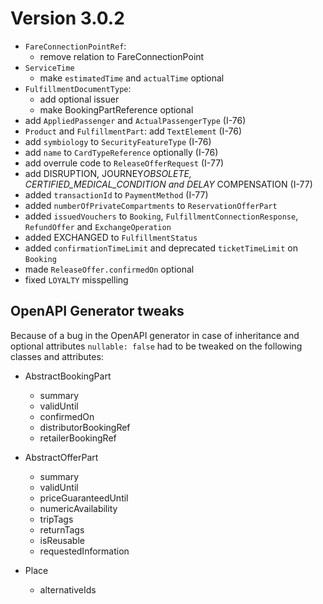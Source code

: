 # Version 3.0.2

- `FareConnectionPointRef`:
  - remove relation to FareConnectionPoint
- `ServiceTime`
  - make `estimatedTime` and `actualTime` optional
- `FulfillmentDocumentType`:
  - add optional issuer
  - make BookingPartReference optional
- add `AppliedPassenger` and `ActualPassengerType` (I-76)
- `Product` and `FulfillmentPart`: add `TextElement` (I-76)
- add `symbiology` to `SecurityFeatureType` (I-76)
- add `name` to `CardTypeReference` optionally (I-76)
- add overrule code to `ReleaseOfferRequest` (I-77)
- add DISRUPTION, JOURNEY*OBSOLETE, CERTIFIED_MEDICAL_CONDITION and DELAY*
  COMPENSATION (I-77)
- added `transactionId` to `PaymentMethod` (I-77)
- added `numberOfPrivateCompartments` to `ReservationOfferPart`
- added `issuedVouchers` to `Booking`, `FulfillmentConnectionResponse`,
  `RefundOffer` and `ExchangeOperation`
- added EXCHANGED to `FulfillmentStatus`
- added `confirmationTimeLimit` and deprecated `ticketTimeLimit` on `Booking`
- made `ReleaseOffer.confirmedOn` optional
- fixed `LOYALTY` misspelling

## OpenAPI Generator tweaks

Because of a bug in the OpenAPI generator in case of inheritance and optional attributes `nullable: false` had to be tweaked on the following classes and attributes:

- AbstractBookingPart
  - summary
  - validUntil
  - confirmedOn
  - distributorBookingRef
  - retailerBookingRef

- AbstractOfferPart
  - summary
  - validUntil
  - priceGuaranteedUntil
  - numericAvailability
  - tripTags
  - returnTags
  - isReusable
  - requestedInformation

- Place
  - alternativeIds
